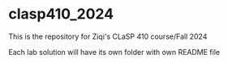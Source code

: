 # clasp410_2024

This is the repository for Ziqi's CLaSP 410 course/Fall 2024

Each lab solution will have its own folder with own README file